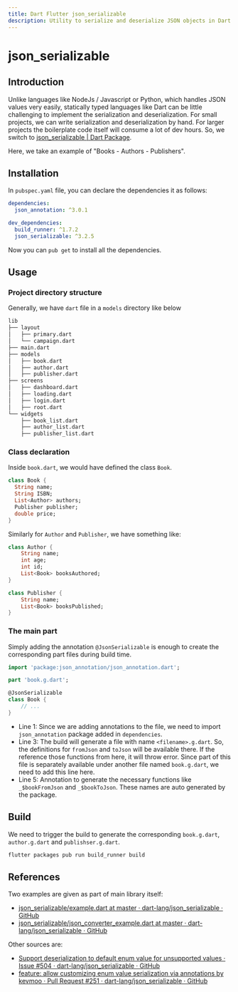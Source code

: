 ```yaml
---
title: Dart Flutter json_serializable
description: Utility to serialize and deserialize JSON objects in Dart / Flutter. This package depends on json_annotations and build_runner
---
```


# json_serializable

## Introduction

Unlike languages like NodeJs / Javascript or Python, which handles JSON values very easily, statically typed languages like Dart can be little challenging to implement the serialization and deserialization. For small projects, we can write serialization and deserialization by hand. For larger projects the boilerplate code itself will consume a lot of dev hours. So, we switch to [json_serializable \| Dart Package](https://pub.dev/packages/json_serializable).

Here, we take an example of "Books - Authors - Publishers".

## Installation
In `pubspec.yaml` file, you can declare the dependencies it as follows:

```yaml
dependencies:
  json_annotation: ^3.0.1

dev_dependencies:
  build_runner: ^1.7.2
  json_serializable: ^3.2.5
```
Now you can `pub get` to install all the dependencies.

## Usage

### Project directory structure
Generally, we have `dart` file in a `models` directory like below
```bash
lib
├── layout
│   ├── primary.dart
│   └── campaign.dart
├── main.dart
├── models
│   ├── book.dart
│   ├── author.dart
│   ├── publisher.dart
├── screens
│   ├── dashboard.dart
│   ├── loading.dart
│   ├── login.dart
│   ├── root.dart
└── widgets
    ├── book_list.dart
    ├── author_list.dart
    ├── publisher_list.dart
```

### Class declaration
Inside `book.dart`, we would have defined the class `Book`.

```dart
class Book {
  String name;
  String ISBN;
  List<Author> authors;
  Publisher publisher;
  double price;
}

```
Similarly for `Author` and `Publisher`, we have something like:
```dart
class Author {
    String name;
    int age;
    int id;
    List<Book> booksAuthored;
}

class Publisher {
    String name;
    List<Book> booksPublished;
}
```

### The main part
Simply adding the annotation `@JsonSerializable` is enough to create the corresponding part files during build time.
```dart
import 'package:json_annotation/json_annotation.dart';

part 'book.g.dart';

@JsonSerializable
class Book {
    // ...
}
```

- Line 1: Since we are adding annotations to the file, we need to import `json_annotation` package added in `dependencies`.
- Line 3: The build will generate a file with name `<filename>.g.dart`. So, the definitions for `fromJson` and `toJson` will be available there. If the reference those functions from here, it will throw error. Since part of this file is separately available under another file named `book.g.dart`, we need to add this line here.
- Line 5: Annotation to generate the necessary functions like `_$bookFromJson` and `_$bookToJson`. These names are auto generated by the package.

## Build
We need to trigger the build to generate the corresponding `book.g.dart`, `author.g.dart` and `publishser.g.dart`.
```bash
flutter packages pub run build_runner build
```

## References
Two examples are given as part of main library itself:
- [json_serializable/example.dart at master · dart-lang/json_serializable · GitHub](https://github.com/dart-lang/json_serializable/blob/master/example/lib/example.dart)
- [json_serializable/json_converter_example.dart at master · dart-lang/json_serializable · GitHub](https://github.com/dart-lang/json_serializable/blob/master/example/lib/json_converter_example.dart)

Other sources are:
- [Support deserialization to default enum value for unsupported values · Issue #504 · dart-lang/json_serializable · GitHub](https://github.com/dart-lang/json_serializable/issues/504#issuecomment-509530737)
- [feature: allow customizing enum value serialization via annotations by kevmoo · Pull Request #251 · dart-lang/json_serializable · GitHub](https://github.com/dart-lang/json_serializable/pull/251/files#diff-8ecae88c9005ade7729762176511b1bf)
